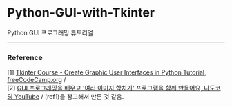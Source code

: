 # Python-GUI-with-Tkinter
Python GUI 프로그래밍 튜토리얼 






*** 
### Reference 
[1] [Tkinter Course - Create Graphic User Interfaces in Python Tutorial, freeCodeCamp.org](https://www.youtube.com/watch?v=YXPyB4XeYLA&ab_channel=freeCodeCamp.org) /  <br/>
[2]  [GUI 프로그래밍을 배우고 '여러 이미지 합치기' 프로그램을 함께 만들어요, 나도코딩 YouTube](https://www.youtube.com/watch?v=bKPIcoou9N8&t=1049s&ab_channel=%EB%82%98%EB%8F%84%EC%BD%94%EB%94%A9) / (ref1)을 참고해서 만든 것 같음. 
